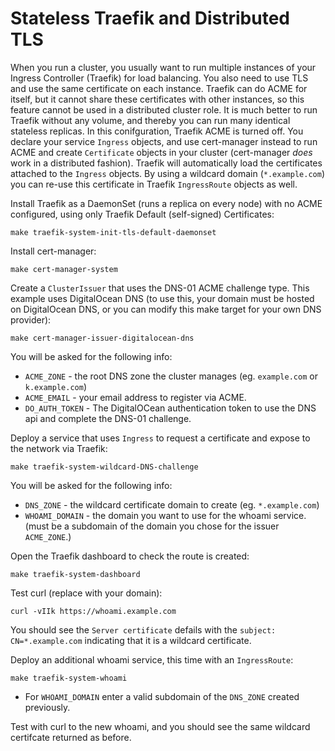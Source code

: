 # Stateless Traefik and Distributed TLS

When you run a cluster, you usually want to run multiple instances of your
Ingress Controller (Traefik) for load balancing. You also need to use TLS and
use the same certificate on each instance. Traefik can do ACME for itself, but
it cannot share these certificates with other instances, so this feature cannot
be used in a distributed cluster role. It is much better to run Traefik without
any volume, and thereby you can run many identical stateless replicas. In this
conifguration, Traefik ACME is turned off. You declare your service `Ingress`
objects, and use cert-manager instead to run ACME and create `Certificate`
objects in your cluster (cert-manager *does* work in a distributed fashion).
Traefik will automatically load the certificates attached to the `Ingress`
objects. By using a wildcard domain (`*.example.com`) you can re-use this
certificate in Traefik `IngressRoute` objects as well.

Install Traefik as a DaemonSet (runs a replica on every node) with no ACME
configured, using only Traefik Default (self-signed) Certificates:

```
make traefik-system-init-tls-default-daemonset
```

Install cert-manager:

```
make cert-manager-system
```

Create a `ClusterIssuer` that uses the DNS-01 ACME challenge type. This example
uses DigitalOcean DNS (to use this, your domain must be hosted on DigitalOcean
DNS, or you can modify this make target for your own DNS provider):

```
make cert-manager-issuer-digitalocean-dns 
```

You will be asked for the following info:

 * `ACME_ZONE` - the root DNS zone the cluster manages (eg. `example.com` or
   `k.example.com`)
 * `ACME_EMAIL` - your email address to register via ACME.
 * `DO_AUTH_TOKEN` - The DigitalOCean authentication token to use the DNS api
   and complete the DNS-01 challenge.

Deploy a service that uses `Ingress` to request a certificate and expose to the
network via Traefik:

```
make traefik-system-wildcard-DNS-challenge
```

You will be asked for the following info:

 * `DNS_ZONE` - the wildcard certificate domain to create (eg. `*.example.com`)
 * `WHOAMI_DOMAIN` - the domain you want to use for the whoami service. (must be
   a subdomain of the domain you chose for the issuer `ACME_ZONE`.)

Open the Traefik dashboard to check the route is created:

```
make traefik-system-dashboard
```

Test curl (replace with your domain):

```
curl -vIIk https://whoami.example.com
```

You should see the `Server certificate` defails with the `subject:
CN=*.example.com` indicating that it is a wildcard certificate.

Deploy an additional whoami service, this time with an `IngressRoute`:

```
make traefik-system-whoami
```

 * For `WHOAMI_DOMAIN` enter a valid subdomain of the `DNS_ZONE` created
   previously.

Test with curl to the new whoami, and you should see the same wildcard
certifcate returned as before.
